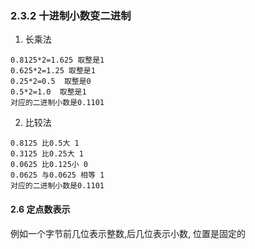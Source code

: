 ### 2.3.2 十进制小数变二进制
1. 长乘法
```
0.8125*2=1.625 取整是1
0.625*2=1.25 取整是1
0.25*2=0.5  取整是0
0.5*2=1.0  取整是1
对应的二进制小数是0.1101
```
2. 比较法
```
0.8125 比0.5大 1
0.3125 比0.25大 1
0.0625 比0.125小 0
0.0625 与0.0625 相等 1
对应的二进制小数是0.1101
```
#### 2.6 定点数表示
例如一个字节前几位表示整数,后几位表示小数, 位置是固定的
